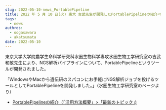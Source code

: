 ```yaml
---
slug: 2022-05-10-news_PortablePipeline
title: 2022 年 5 月 10 日(火) 東大 吉武先生が開発したPortablePipelineの紹介ページの追加
tags:
  - news
authros:
  - oogasawara
  - akatsumata
date: 2022-05-10
---
```


東京大学大学院農学生命科学研究科水圏生物科学専攻水圏生物工学研究室の吉武和敏先生により、NGS解析パイプラインについて、PortablePipelineというツールが開発されました。

「WindowsやMacから遺伝研のスパコンにお手軽にNGS解析ジョブを投げるツールとしてPortablePipelineを開発しました。」（水圏生物工学研究室のページより）

- [PortablePipelineの紹介（「活用方法概要」>「最新のトピック」) ](/advanced_guides/advanced_guide#portablepipeline)